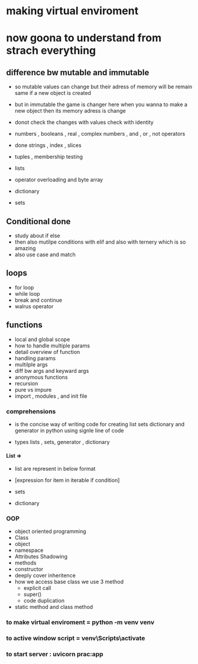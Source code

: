 # making virtual enviroment
# now goona to understand from strach everything

## difference bw mutable and immutable

- so mutable values can change but their adress of memory will be remain same if a new object is created
- but in immutable the game is changer here when you wanna to make a new object then its memory adress is change 
- donot check the changes with values check with identity


- numbers  , booleans  ,  real   , complex numbers  , and  , or  , not operators
- done strings , index , slices
- tuples , membership testing 
- lists 
- operator overloading and byte array 
- dictionary 
- sets

## Conditional done
- study about if else
- then also mutilpe conditions with elif and also with ternery which is so amazing
- also use case and match

## loops
- for loop
- while loop
- break and continue
- walrus operator


## functions 
- local and global scope
- how to handle multiple params
- detail overview of function
- handling params
- multilple args
- diff bw args and  keyward args
- anonymous functions
- recursion
- pure vs impure 
- import , modules , and init file

### comprehensions
- is the concise way of writing code for creating list sets dictionary and generator in python using signle line of code 

- types lists , sets, generator , dictionary 

#### List => 
- list are represent in below format
- [expression for item in iterable if condition]

- sets
- dictionary


### OOP
- object oriented programming
- Class
- object
- namespace
- Attributes Shadowing
- methods
- constructor
- deeply cover inheritence
- how we access base class we use 3 method
    - explicit call
    - super()
    - code duplication
- static method and class method






### to make virtual enviroment = python -m venv venv
### to active window script = venv\Scripts\activate
### to start server : uvicorn prac:app
